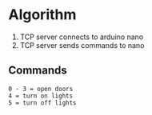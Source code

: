 # Algorithm

1. TCP server connects to arduino nano
2. TCP server sends commands to nano

## Commands
```
0 - 3 = open doors
4 = turn on lights
5 = turn off lights
```
